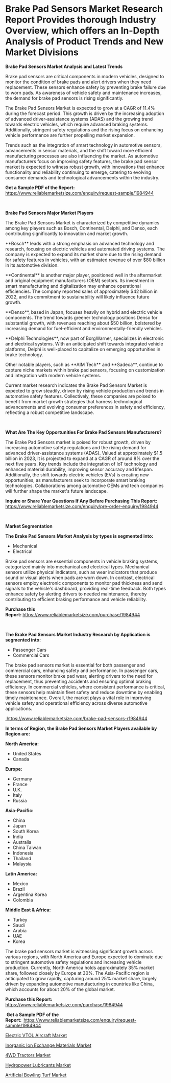 <p><h1>Brake Pad Sensors Market Research Report Provides thorough Industry Overview, which offers an In-Depth Analysis of Product Trends and New Market Divisions</h1></p><p><strong>Brake Pad Sensors Market Analysis and Latest Trends</strong></p>
<p><p>Brake pad sensors are critical components in modern vehicles, designed to monitor the condition of brake pads and alert drivers when they need replacement. These sensors enhance safety by preventing brake failure due to worn pads. As awareness of vehicle safety and maintenance increases, the demand for brake pad sensors is rising significantly.</p><p>The Brake Pad Sensors Market is expected to grow at a CAGR of 11.4% during the forecast period. This growth is driven by the increasing adoption of advanced driver-assistance systems (ADAS) and the growing trend towards electric vehicles, which require advanced braking systems. Additionally, stringent safety regulations and the rising focus on enhancing vehicle performance are further propelling market expansion. </p><p>Trends such as the integration of smart technology in automotive sensors, advancements in sensor materials, and the shift toward more efficient manufacturing processes are also influencing the market. As automotive manufacturers focus on improving safety features, the brake pad sensor market is expected to witness robust growth, with innovations that enhance functionality and reliability continuing to emerge, catering to evolving consumer demands and technological advancements within the industry.</p></p>
<p><strong>Get a Sample PDF of the Report:&nbsp;</strong> <a href="https://www.reliablemarketsize.com/enquiry/request-sample/1984944?utm_campaign=1133&utm_medium=2&utm_source=Github&utm_content=ia&utm_term=02112024&utm_id=brake-pad-sensors">https://www.reliablemarketsize.com/enquiry/request-sample/1984944</a></p>
<p>&nbsp;</p>
<p><strong>Brake Pad Sensors Major Market Players</strong></p>
<p><p>The Brake Pad Sensors Market is characterized by competitive dynamics among key players such as Bosch, Continental, Delphi, and Denso, each contributing significantly to innovation and market growth. </p><p>**Bosch** leads with a strong emphasis on advanced technology and research, focusing on electric vehicles and automated driving systems. The company is expected to expand its market share due to the rising demand for safety features in vehicles, with an estimated revenue of over $80 billion in its automotive division.</p><p>**Continental** is another major player, positioned well in the aftermarket and original equipment manufacturers (OEM) sectors. Its investment in smart manufacturing and digitalization may enhance operational efficiencies. The company reported sales of approximately $42 billion in 2022, and its commitment to sustainability will likely influence future growth.</p><p>**Denso**, based in Japan, focuses heavily on hybrid and electric vehicle components. The trend towards greener technology positions Denso for substantial growth, with revenues reaching about $50 billion, bolstered by increasing demand for fuel-efficient and environmentally-friendly vehicles.</p><p>**Delphi Technologies**, now part of BorgWarner, specializes in electronic and electrical systems. With an anticipated shift towards integrated vehicle platforms, Delphi is well-placed to capitalize on emerging opportunities in brake technology.</p><p>Other notable players, such as **AIM Tech** and **Sadeca**, continue to capture niche markets within brake pad sensors, focusing on customization and integration with modern vehicle systems.</p><p>Current market research indicates the Brake Pad Sensors Market is expected to grow steadily, driven by rising vehicle production and trends in automotive safety features. Collectively, these companies are poised to benefit from market growth strategies that harness technological advancements and evolving consumer preferences in safety and efficiency, reflecting a robust competitive landscape.</p></p>
<p>&nbsp;</p>
<p><strong>What Are The Key Opportunities For Brake Pad Sensors Manufacturers?</strong></p>
<p><p>The Brake Pad Sensors market is poised for robust growth, driven by increasing automotive safety regulations and the rising demand for advanced driver-assistance systems (ADAS). Valued at approximately $1.5 billion in 2023, it is projected to expand at a CAGR of around 8% over the next five years. Key trends include the integration of IoT technology and enhanced material durability, improving sensor accuracy and lifespan. Additionally, the shift towards electric vehicles (EVs) is creating new opportunities, as manufacturers seek to incorporate smart braking technologies. Collaborations among automotive OEMs and tech companies will further shape the market's future landscape.</p></p>
<p><strong>Inquire or Share Your Questions If Any Before Purchasing This Report:</strong> <a href="https://www.reliablemarketsize.com/enquiry/pre-order-enquiry/1984944?utm_campaign=1133&utm_medium=2&utm_source=Github&utm_content=ia&utm_term=02112024&utm_id=brake-pad-sensors">https://www.reliablemarketsize.com/enquiry/pre-order-enquiry/1984944</a></p>
<p>&nbsp;</p>
<p><strong>Market Segmentation</strong></p>
<p><strong>The Brake Pad Sensors Market Analysis by types is segmented into:</strong></p>
<p><ul><li>Mechanical</li><li>Electrical</li></ul></p>
<p><p>Brake pad sensors are essential components in vehicle braking systems, categorized mainly into mechanical and electrical types. Mechanical sensors utilize physical indicators, such as wear indicators that produce sound or visual alerts when pads are worn down. In contrast, electrical sensors employ electronic components to monitor pad thickness and send signals to the vehicle's dashboard, providing real-time feedback. Both types enhance safety by alerting drivers to needed maintenance, thereby contributing to efficient braking performance and vehicle reliability.</p></p>
<p><strong>Purchase this Report:&nbsp;</strong><a href="https://www.reliablemarketsize.com/purchase/1984944?utm_campaign=1133&utm_medium=2&utm_source=Github&utm_content=ia&utm_term=02112024&utm_id=brake-pad-sensors">https://www.reliablemarketsize.com/purchase/1984944</a></p>
<p>&nbsp;</p>
<p><strong>The Brake Pad Sensors Market Industry Research by Application is segmented into:</strong></p>
<p><ul><li>Passenger Cars</li><li>Commercial Cars</li></ul></p>
<p><p>The brake pad sensors market is essential for both passenger and commercial cars, enhancing safety and performance. In passenger cars, these sensors monitor brake pad wear, alerting drivers to the need for replacement, thus preventing accidents and ensuring optimal braking efficiency. In commercial vehicles, where consistent performance is critical, these sensors help maintain fleet safety and reduce downtime by enabling timely maintenance. Overall, the market plays a vital role in improving vehicle safety and operational efficiency across diverse automotive applications.</p></p>
<p><a href="https://www.reliablemarketsize.com/brake-pad-sensors-r1984944?utm_campaign=1133&utm_medium=2&utm_source=Github&utm_content=ia&utm_term=02112024&utm_id=brake-pad-sensors">&nbsp;https://www.reliablemarketsize.com/brake-pad-sensors-r1984944</a></p>
<p><strong>In terms of Region, the Brake Pad Sensors Market Players available by Region are:</strong></p>
<p>
    <p> <strong> North America: </strong>
        <ul>
            <li>United States</li>
            <li>Canada</li>
        </ul>
        </p> 
    <p> <strong> Europe: </strong>
        <ul>
            <li>Germany</li>
            <li>France</li>
            <li>U.K.</li>
            <li>Italy</li>
            <li>Russia</li>
        </ul>
        </p> 
    <p> <strong> Asia-Pacific: </strong>
        <ul>
            <li>China</li>
            <li>Japan</li>
            <li>South Korea</li>
            <li>India</li>
            <li>Australia</li>
            <li>China Taiwan</li>
            <li>Indonesia</li>
            <li>Thailand</li>
            <li>Malaysia</li>
        </ul>
        </p> 
    <p> <strong> Latin America: </strong>
        <ul>
            <li>Mexico</li>
            <li>Brazil</li>
            <li>Argentina Korea</li>
            <li>Colombia</li>
        </ul>
        </p> 
    <p> <strong> Middle East & Africa: </strong>
        <ul>
            <li>Turkey</li>
            <li>Saudi</li>
            <li>Arabia</li>
            <li>UAE</li>
            <li>Korea</li>
        </ul>
    </p>
    </p>
<p><p>The brake pad sensors market is witnessing significant growth across various regions, with North America and Europe expected to dominate due to stringent automotive safety regulations and increasing vehicle production. Currently, North America holds approximately 35% market share, followed closely by Europe at 30%. The Asia-Pacific region is anticipated to grow rapidly, capturing around 25% market share, largely driven by expanding automotive manufacturing in countries like China, which accounts for about 20% of the global market.</p></p>
<p><strong>Purchase this Report: </strong><a href="https://www.reliablemarketsize.com/purchase/1984944?utm_campaign=1133&utm_medium=2&utm_source=Github&utm_content=ia&utm_term=02112024&utm_id=brake-pad-sensors">https://www.reliablemarketsize.com/purchase/1984944</a></p>
<p>&nbsp;<strong>Get a Sample PDF of the Report:&nbsp;&nbsp;</strong><a href="https://www.reliablemarketsize.com/enquiry/request-sample/1984944?utm_campaign=1133&utm_medium=2&utm_source=Github&utm_content=ia&utm_term=02112024&utm_id=brake-pad-sensors">https://www.reliablemarketsize.com/enquiry/request-sample/1984944</a></p>
<p><strong></strong></p>
<p><p><a href="https://github.com/lakeishabuahb/Market-Research-Report-List-1/blob/main/electric-vtol-aircraft-market.md?utm_campaign=1133&utm_medium=2&utm_source=Github&utm_content=ia&utm_term=02112024&utm_id=brake-pad-sensors">Electric VTOL Aircraft Market</a></p><p><a href="https://www.linkedin.com/pulse/emerging-opportunities-challenges-global-inorganic-ion-exchange-hlpfe?utm_campaign=1133&utm_medium=2&utm_source=Github&utm_content=ia&utm_term=02112024&utm_id=brake-pad-sensors">Inorganic Ion Exchange Materials Market</a></p><p><a href="https://github.com/rosalee3esue/Market-Research-Report-List-1/blob/main/4wd-tractors-market.md?utm_campaign=1133&utm_medium=2&utm_source=Github&utm_content=ia&utm_term=02112024&utm_id=brake-pad-sensors">4WD Tractors Market</a></p><p><a href="https://www.linkedin.com/pulse/hydropower-lubricants-sector-surge-92-growth-roadmap-2031-h6iwe?utm_campaign=1133&utm_medium=2&utm_source=Github&utm_content=ia&utm_term=02112024&utm_id=brake-pad-sensors">Hydropower Lubricants Market</a></p><p><a href="https://www.linkedin.com/pulse/artificial-bowling-turf-market-analysis-report-global-insights-xej7f?utm_campaign=1133&utm_medium=2&utm_source=Github&utm_content=ia&utm_term=02112024&utm_id=brake-pad-sensors">Artificial Bowling Turf Market</a></p></p>